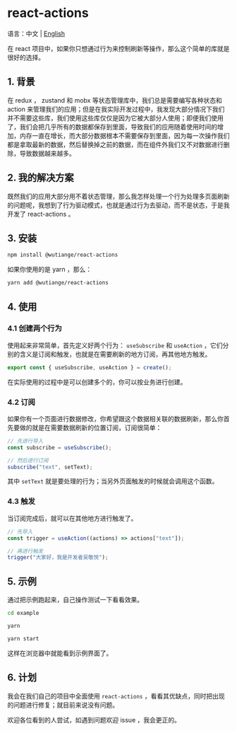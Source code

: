 # react-actions

语言：中文 | [English](../README.md)

在 react 项目中，如果你只想通过行为来控制刷新等操作，那么这个简单的库就是很好的选择。

## 1. 背景
在 redux ， zustand 和 mobx 等状态管理库中，我们总是需要编写各种状态和 action 来管理我们的应用；但是在我实际开发过程中，我发现大部分情况下我们并不需要这些库，我们使用这些库仅仅是因为它被大部分人使用；即便我们使用了，我们会把几乎所有的数据都保存到里面，导致我们的应用随着使用时间的增加，内存一直在增长，而大部分数据根本不需要保存到里面，因为每一次操作我们都是拿取最新的数据，然后替换掉之前的数据，而在组件外我们又不对数据进行删除，导致数据越来越多。
## 2. 我的解决方案
既然我们的应用大部分用不着状态管理，那么我怎样处理一个行为处理多页面刷新的问题呢，我想到了行为驱动模式，也就是通过行为去驱动，而不是状态，于是我开发了 react-actions 。
## 3. 安装
```bash
npm install @wutiange/react-actions
```
如果你使用的是 yarn ，那么：
```bash
yarn add @wutiange/react-actions
```
## 4. 使用
### 4.1 创建两个行为
使用起来非常简单，首先定义好两个行为： `useSubscribe` 和 `useAction` ，它们分别的含义是订阅和触发，也就是在需要刷新的地方订阅，再其他地方触发。
```js
export const { useSubscribe, useAction } = create();
```
在实际使用的过程中是可以创建多个的，你可以按业务进行创建。
### 4.2 订阅
如果你有一个页面进行数据修改，你希望跟这个数据相关联的数据刷新，那么你首先要做的就是在需要数据刷新的位置订阅，订阅很简单：
```js
// 先进行导入
const subscribe = useSubscribe();

// 然后进行订阅
subscribe("text", setText);
```
其中 `setText` 就是要处理的行为；当另外页面触发的时候就会调用这个函数。

### 4.3 触发
当订阅完成后，就可以在其他地方进行触发了。
```js
// 先导入
const trigger = useAction((actions) => actions["text"]);

// 再进行触发
trigger("大家好，我是开发者吴敬悦");
```
## 5. 示例
通过把示例跑起来，自己操作测试一下看看效果。
```bash
cd example

yarn

yarn start
```
这样在浏览器中就能看到示例界面了。

## 6. 计划
我会在我们自己的项目中全面使用 `react-actions` ，看看其优缺点，同时把出现的问题进行修复；就目前来说没有问题。

欢迎各位看到的人尝试，如遇到问题欢迎 issue ，我会更正的。